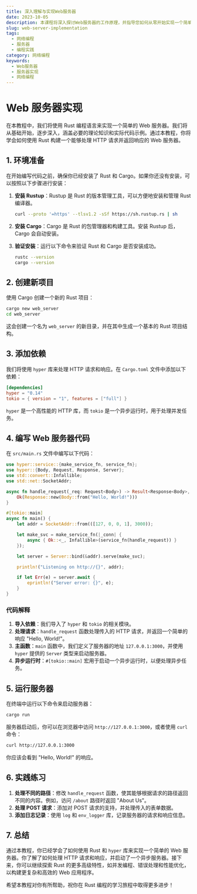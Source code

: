 ```yaml
---
title: 深入理解与实现Web服务器
date: 2023-10-05
description: 本课程将深入探讨Web服务器的工作原理，并指导您如何从零开始实现一个简单的Web服务器。
slug: web-server-implementation
tags:
  - 网络编程
  - 服务器
  - 编程实践
category: 网络编程
keywords:
  - Web服务器
  - 服务器实现
  - 网络编程
---
```


# Web 服务器实现

在本教程中，我们将使用 Rust 编程语言来实现一个简单的 Web 服务器。我们将从基础开始，逐步深入，涵盖必要的理论知识和实际代码示例。通过本教程，你将学会如何使用 Rust 构建一个能够处理 HTTP 请求并返回响应的 Web 服务器。

## 1. 环境准备

在开始编写代码之前，确保你已经安装了 Rust 和 Cargo。如果你还没有安装，可以按照以下步骤进行安装：

1. **安装 Rustup**：Rustup 是 Rust 的版本管理工具，可以方便地安装和管理 Rust 编译器。
   ```bash
   curl --proto '=https' --tlsv1.2 -sSf https://sh.rustup.rs | sh
   ```

2. **安装 Cargo**：Cargo 是 Rust 的包管理器和构建工具。安装 Rustup 后，Cargo 会自动安装。

3. **验证安装**：运行以下命令来验证 Rust 和 Cargo 是否安装成功。
   ```bash
   rustc --version
   cargo --version
   ```

## 2. 创建新项目

使用 Cargo 创建一个新的 Rust 项目：

```bash
cargo new web_server
cd web_server
```

这会创建一个名为 `web_server` 的新目录，并在其中生成一个基本的 Rust 项目结构。

## 3. 添加依赖

我们将使用 `hyper` 库来处理 HTTP 请求和响应。在 `Cargo.toml` 文件中添加以下依赖：

```toml
[dependencies]
hyper = "0.14"
tokio = { version = "1", features = ["full"] }
```

`hyper` 是一个高性能的 HTTP 库，而 `tokio` 是一个异步运行时，用于处理并发任务。

## 4. 编写 Web 服务器代码

在 `src/main.rs` 文件中编写以下代码：

```rust
use hyper::service::{make_service_fn, service_fn};
use hyper::{Body, Request, Response, Server};
use std::convert::Infallible;
use std::net::SocketAddr;

async fn handle_request(_req: Request<Body>) -> Result<Response<Body>, Infallible> {
    Ok(Response::new(Body::from("Hello, World!")))
}

#[tokio::main]
async fn main() {
    let addr = SocketAddr::from(([127, 0, 0, 1], 3000));

    let make_svc = make_service_fn(|_conn| {
        async { Ok::<_, Infallible>(service_fn(handle_request)) }
    });

    let server = Server::bind(&addr).serve(make_svc);

    println!("Listening on http://{}", addr);

    if let Err(e) = server.await {
        eprintln!("Server error: {}", e);
    }
}
```

### 代码解释

1. **导入依赖**：我们导入了 `hyper` 和 `tokio` 的相关模块。
2. **处理请求**：`handle_request` 函数处理传入的 HTTP 请求，并返回一个简单的响应 "Hello, World!"。
3. **主函数**：`main` 函数中，我们定义了服务器的地址 `127.0.0.1:3000`，并使用 `hyper` 提供的 `Server` 类型来启动服务器。
4. **异步运行时**：`#[tokio::main]` 宏用于启动一个异步运行时，以便处理异步任务。

## 5. 运行服务器

在终端中运行以下命令来启动服务器：

```bash
cargo run
```

服务器启动后，你可以在浏览器中访问 `http://127.0.0.1:3000`，或者使用 `curl` 命令：

```bash
curl http://127.0.0.1:3000
```

你应该会看到 "Hello, World!" 的响应。

## 6. 实践练习

1. **处理不同的路径**：修改 `handle_request` 函数，使其能够根据请求的路径返回不同的内容。例如，访问 `/about` 路径时返回 "About Us"。
2. **处理 POST 请求**：添加对 POST 请求的支持，并处理传入的表单数据。
3. **添加日志记录**：使用 `log` 和 `env_logger` 库，记录服务器的请求和响应信息。

## 7. 总结

通过本教程，你已经学会了如何使用 Rust 和 `hyper` 库来实现一个简单的 Web 服务器。你了解了如何处理 HTTP 请求和响应，并启动了一个异步服务器。接下来，你可以继续探索 Rust 的更多高级特性，如并发编程、错误处理和性能优化，以构建更复杂和高效的 Web 应用程序。

希望本教程对你有所帮助，祝你在 Rust 编程的学习旅程中取得更多进步！